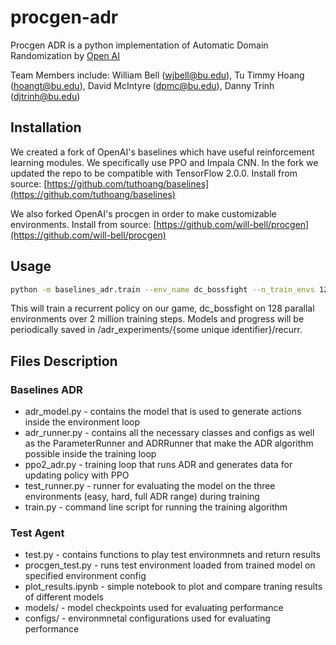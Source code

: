 # procgen-adr

Procgen ADR is a python implementation of Automatic Domain Randomization by [Open AI](https://openai.com/blog/solving-rubiks-cube/)

Team Members include: William Bell (wjbell@bu.edu), Tu Timmy Hoang (hoangt@bu.edu), David McIntyre (dpmc@bu.edu), Danny Trinh (djtrinh@bu.edu)

## Installation

We created a fork of OpenAI's baselines which have useful reinforcement learning modules. We specifically use PPO and Impala CNN.
In the fork we updated the repo to be compatible with TensorFlow 2.0.0.
Install from source:
[https://github.com/tuthoang/baselines](https://github.com/tuthoang/baselines)

We also forked OpenAI's procgen in order to make customizable environments. Install from source:
[https://github.com/will-bell/procgen](https://github.com/will-bell/procgen)


## Usage

```bash
python -m baselines_adr.train --env_name dc_bossfight --n_train_envs 128 --n_training_steps 200000000 --log_dir ./recurr  --recur True
```

This will train a recurrent policy on our game, dc_bossfight on 128 parallal environments over 2 million training steps. Models and progress will be periodically saved in /adr_experiments/{some unique identifier}/recurr.


## Files Description
### Baselines ADR
- adr_model.py - contains the model that is used to generate actions inside the environment loop
- adr_runner.py - contains all the necessary classes and configs as well as the ParameterRunner and ADRRunner that make the ADR algorithm possible inside the training loop
- ppo2_adr.py - training loop that runs ADR and generates data for updating policy with PPO
- test_runner.py - runner for evaluating the model on the three environments (easy, hard, full ADR range) during training
- train.py - command line script for running the training algorithm

### Test Agent
- test.py - contains functions to play test environmnets and return results
- procgen_test.py - runs test environment loaded from trained model on specified environment config
- plot_results.ipynb - simple notebook to plot and compare traning results of different models
- models/ - model checkpoints used for evaluating performance
- configs/ - environmnetal configurations used for evaluating performance
